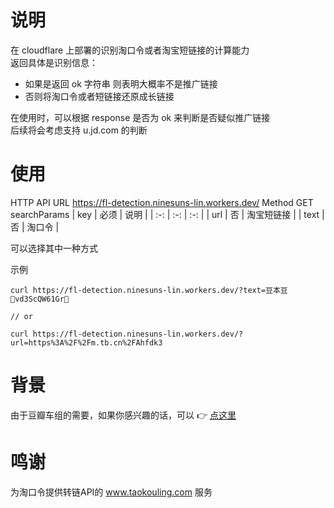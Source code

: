 # 说明
在 cloudflare 上部署的识别淘口令或者淘宝短链接的计算能力  
返回具体是识别信息：
- 如果是返回 ok 字符串 则表明大概率不是推广链接
- 否则将淘口令或者短链接还原成长链接

在使用时，可以根据 response 是否为 ok 来判断是否疑似推广链接  
后续将会考虑支持 u.jd.com 的判断

# 使用
HTTP API
URL https://fl-detection.ninesuns-lin.workers.dev/
Method GET
searchParams 
| key | 必须 |  说明 |
| :-: | :-: | :-: |
| url | 否 | 淘宝短链接 |
| text | 否 | 淘口令 |

可以选择其中一种方式

示例
```
curl https://fl-detection.ninesuns-lin.workers.dev/?text=豆本豆🎵vd3ScQW61Gr📲

// or

curl https://fl-detection.ninesuns-lin.workers.dev/?url=https%3A%2F%2Fm.tb.cn%2FAhfdk3

```

# 背景
由于豆瓣车组的需要，如果你感兴趣的话，可以 👉 [点这里](https://www.douban.com/group/topic/199565199)

# 鸣谢
为淘口令提供转链API的 www.taokouling.com 服务